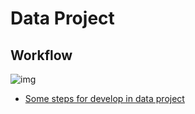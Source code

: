 # Data Project

## Workflow
![img](https://github.com/daniellj/DataScience/blob/master/DataProjectWorkflow/img/CRISP-DM_Process_Diagram.png)

* [Some steps for develop in data project](https://github.com/aakashtandel/misc_projects/blob/master/Data%20Science%20Workflow%20Project/Data%20Science%20Workflow.pdf)